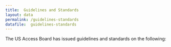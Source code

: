 ```yaml
---
title:  Guidelines and Standards
layout: data
permalink: /guidelines-standards
datafile:  guidelines-standards
---
```


 The US Access Board  has issued guidelines and standards on the following:
